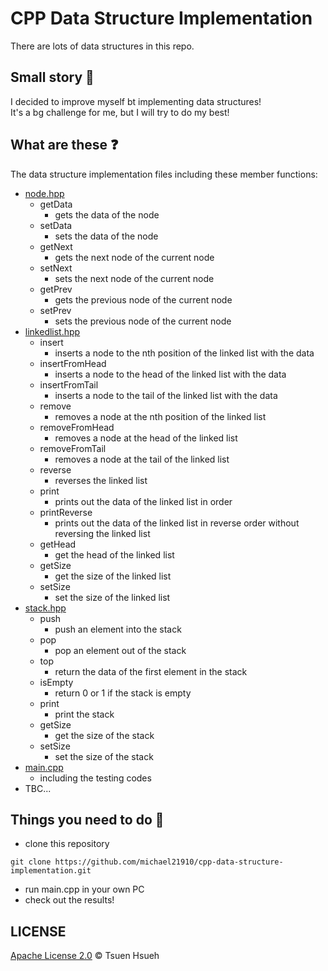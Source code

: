 # CPP Data Structure Implementation
There are lots of data structures in this repo.  
  
## Small story :speech_balloon:
I decided to improve myself bt implementing data structures!  
It's a bg challenge for me, but I will try to do my best!  
  
## What are these :question:
The data structure implementation files including these member functions:
* [node.hpp](node.hpp)
    * getData
        * gets the data of the node
    * setData
        * sets the data of the node
    * getNext
        * gets the next node of the current node
    * setNext
        * sets the next node of the current node
    * getPrev
        * gets the previous node of the current node
    * setPrev
        * sets the previous node of the current node
* [linkedlist.hpp](linkedlist.hpp)
    * insert
        * inserts a node to the nth position of the linked list with the data
    * insertFromHead
        * inserts a node to the head of the linked list with the data
    * insertFromTail
        * inserts a node to the tail of the linked list with the data
    * remove
        * removes a node at the nth position of the linked list
    * removeFromHead
        * removes a node at the head of the linked list
    * removeFromTail
        * removes a node at the tail of the linked list
    * reverse
        * reverses the linked list
    * print
        * prints out the data of the linked list in order
    * printReverse
        * prints out the data of the linked list in reverse order without reversing the linked list
    * getHead
        * get the head of the linked list
    * getSize
        * get the size of the linked list
    * setSize
        * set the size of the linked list
* [stack.hpp](stack.hpp)
    * push
        * push an element into the stack
    * pop
        * pop an element out of the stack
    * top
        * return the data of the first element in the stack
    * isEmpty
        * return 0 or 1 if the stack is empty
    * print
        * print the stack
    * getSize
        * get the size of the stack
    * setSize
        * set the size of the stack
* [main.cpp](main.cpp)
    * including the testing codes
* TBC...
  
## Things you need to do :open_book:
* clone this repository
```
git clone https://github.com/michael21910/cpp-data-structure-implementation.git
```
* run main.cpp in your own PC
* check out the results!
    
## LICENSE
[Apache License 2.0](LICENSE) © Tsuen Hsueh
